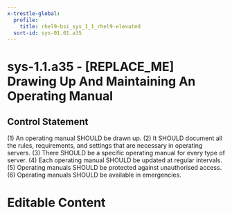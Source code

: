 ```yaml
---
x-trestle-global:
  profile:
    title: rhel9-bsi_sys_1_1_rhel9-elevated
  sort-id: sys-01.01.a35
---
```


# sys-1.1.a35 - \[REPLACE_ME\] Drawing Up And Maintaining An Operating Manual

## Control Statement

(1) An operating manual SHOULD be drawn up. (2) It SHOULD document all the rules, requirements,
and settings that are necessary in operating servers. (3) There SHOULD be a specific operating
manual for every type of server. (4) Each operating manual SHOULD be updated at regular
intervals. (5) Operating manuals SHOULD be protected against unauthorised access. (6) Operating
manuals SHOULD be available in emergencies.

# Editable Content

<!-- Make additions and edits below -->
<!-- The above represents the contents of the control as received by the profile, prior to additions. -->
<!-- If the profile makes additions to the control, they will appear below. -->
<!-- The above markdown may not be edited but you may edit the content below, and/or introduce new additions to be made by the profile. -->
<!-- If there is a yaml header at the top, parameter values may be edited. Use --set-parameters to incorporate the changes during assembly. -->
<!-- The content here will then replace what is in the profile for this control, after running profile-assemble. -->
<!-- The current profile has no added parts for this control, but you may add new ones here. -->
<!-- Each addition must have a heading either of the form ## Control my_addition_name -->
<!-- or ## Part a. (where the a. refers to one of the control statement labels.) -->
<!-- "## Control" parts are new parts added after the statement part. -->
<!-- "## Part" parts are new parts added into the top-level statement part with that label. -->
<!-- Subparts may be added with nested hash levels of the form ### My Subpart Name -->
<!-- underneath the parent ## Control or ## Part being added -->
<!-- See https://oscal-compass.github.io/compliance-trestle/tutorials/ssp_profile_catalog_authoring/ssp_profile_catalog_authoring for guidance. -->
